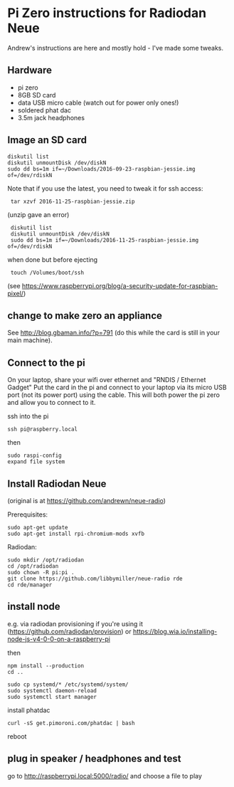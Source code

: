 # Pi Zero instructions for Radiodan Neue

Andrew's instructions are here and mostly hold - I've made some tweaks.

## Hardware

* pi zero
* 8GB SD card 
* data USB micro cable (watch out for power only ones!)
* soldered phat dac
* 3.5m jack headphones

## Image an SD card

    diskutil list
    diskutil unmountDisk /dev/diskN
    sudo dd bs=1m if=~/Downloads/2016-09-23-raspbian-jessie.img of=/dev/rdiskN
    
Note that if you use the latest, you need to tweak it for ssh access:

     tar xzvf 2016-11-25-raspbian-jessie.zip

(unzip gave an error)

     diskutil list
     diskutil unmountDisk /dev/diskN
     sudo dd bs=1m if=~/Downloads/2016-11-25-raspbian-jessie.img of=/dev/rdiskN

when done but before ejecting

     touch /Volumes/boot/ssh

(see https://www.raspberrypi.org/blog/a-security-update-for-raspbian-pixel/)

## change to make zero an appliance 

See http://blog.gbaman.info/?p=791 (do this while the card is still in your main machine).

## Connect to the pi

On your laptop, share your wifi over ethernet and "RNDIS / Ethernet Gadget"
Put the card in the pi and connect to your laptop via its micro USB port (not its power port) using the cable. 
This will both power the pi zero and allow you to connect to it.

ssh into the pi
    
    ssh pi@raspberry.local

then

    sudo raspi-config
    expand file system

## Install Radiodan Neue 

(original is at https://github.com/andrewn/neue-radio)

Prerequisites:

    sudo apt-get update
    sudo apt-get install rpi-chromium-mods xvfb

Radiodan:

    sudo mkdir /opt/radiodan
    cd /opt/radiodan
    sudo chown -R pi:pi .
    git clone https://github.com/libbymiller/neue-radio rde
    cd rde/manager

## install node 

e.g. via radiodan provisioning if you're using it (https://github.com/radiodan/provision) or https://blog.wia.io/installing-node-js-v4-0-0-on-a-raspberry-pi

then

    npm install --production
    cd ..

    sudo cp systemd/* /etc/systemd/system/
    sudo systemctl daemon-reload
    sudo systemctl start manager

install phatdac

    curl -sS get.pimoroni.com/phatdac | bash

reboot

## plug in speaker / headphones and test

go to http://raspberrypi.local:5000/radio/ and choose a file to play


